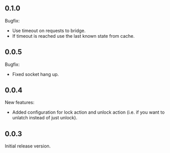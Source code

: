 ## 0.1.0

Bugfix:

  - Use timeout on requests to bridge.
  - If timeout is reached use the last known state from cache.

## 0.0.5

Bugfix:

  - Fixed socket hang up.

## 0.0.4

New features:

  - Added configuration for lock action and unlock action (i.e. if you want to unlatch instead of just unlock).

## 0.0.3

Initial release version.